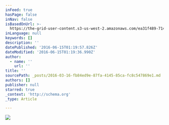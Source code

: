 ```yaml
---
inFeed: true
hasPage: false
inNav: false
isBasedOnUrl: >-
  https://the-grid-user-content.s3-us-west-2.amazonaws.com/ea31f489-714b-4238-9d9c-4ec3da7e9325.png
inLanguage: null
keywords: []
description: ''
datePublished: '2016-06-15T01:19:57.826Z'
dateModified: '2016-06-15T01:19:36.990Z'
author:
  - name: ''
    url: ''
title: ''
sourcePath: _posts/2016-03-16-fb84ed9e-87fa-4145-85ca-fc8c547869e1.md
authors: []
publisher: null
starred: true
_context: 'http://schema.org'
_type: Article

---
```

![](https://s3-us-west-2.amazonaws.com/the-grid-img/p/6fe5011737262beebfc86368dbfc666fceefdec4.png)